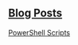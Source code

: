 [Blog Posts](https://github.com/ckwinst/MSSA-Portfolio/tree/main/_post)
---
[PowerShell Scripts](https://github.com/ckwinst/MSSA-Portfolio/tree/main/PowerShell-Portfolio/PowerShell-Scripts)
